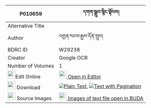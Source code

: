|P010659|དགག་སྒྲུབ་སྙིང་སྟོབས། 
| --- | --- 
|Alternative Title |
|Author| འགྱན་སངས་རྒྱས་དོན་གྲུབ།
|BDRC ID | W29238
|Creator | Google OCR
|Number of Volumes| 1
|<img width="25" src="https://img.icons8.com/color/25/000000/edit-property.png">Edit Online| [<img width="25" src="https://avatars.githubusercontent.com/u/45091458?s=200&v=4"> Open in Editor](http://editor.openpecha.org/P010659)
|<img width="25" src="https://img.icons8.com/fluent/48/000000/download-2.png"/>  Download | [![](https://img.icons8.com/color/20/000000/txt.png)Plain Text](https://github.com/Openpecha/P010659/releases/download/v1/gakdrub_nyingtob_plain_P010659.zip), [![](https://img.icons8.com/color/20/000000/txt.png)Text with Pagination](https://github.com/Openpecha/P010659/releases/download/v1/gakdrub_nyingtob_pages_P010659.zip)
|<img width="25" src="https://img.icons8.com/plasticine/100/000000/pictures-folder.png"/>  Source Images | [<img width="25" src="https://library.bdrc.io/icons/BUDA-small.svg"> Images of text file open in BUDA](https://library.bdrc.io/show/bdr:W29238)